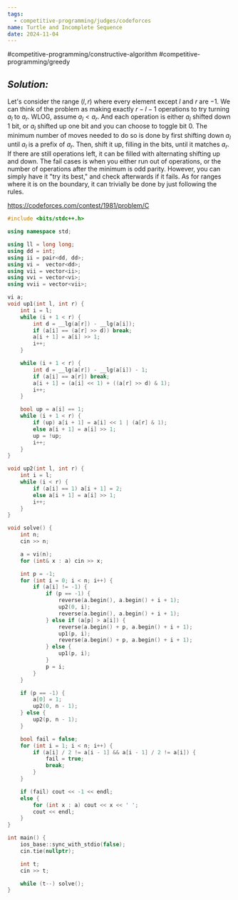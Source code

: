 ```yaml
---
tags:
  - competitive-programming/judges/codeforces
name: Turtle and Incomplete Sequence
date: 2024-11-04
---
```

#competitive-programming/constructive-algorithm #competitive-programming/greedy 
## _Solution:_
Let's consider the range $(l,r)$ where every element except $l$ and $r$ are $-1$. We can think of the problem as making exactly $r-l-1$ operations to try turning $a_{l}$ to $a_{r}$. WLOG, assume $a_{l}<a_{r}$. And each operation is either $a_{l}$ shifted down 1 bit, or $a_{l}$ shifted up one bit and you can choose to toggle bit 0. The minimum number of moves needed to do so is done by first shifting down $a_{l}$ until $a_{l}$ is a prefix of $a_{r}$. Then, shift it up, filling in the bits, until it matches $a_{r}$. If there are still operations left, it can be filled with alternating shifting up and down. The fail cases is when you either run out of operations, or the number of operations after the minimum is odd parity. However, you can simply have it "try its best," and check afterwards if it fails. As for ranges where it is on the boundary, it can trivially be done by just following the rules.

https://codeforces.com/contest/1981/problem/C
```cpp
#include <bits/stdc++.h>

using namespace std;

using ll = long long;
using dd = int;
using ii = pair<dd, dd>;
using vi =  vector<dd>;
using vii = vector<ii>;
using vvi = vector<vi>;
using vvii = vector<vii>;

vi a;
void up1(int l, int r) {
    int i = l;
    while (i + 1 < r) {
        int d = __lg(a[r]) - __lg(a[i]);
        if (a[i] == (a[r] >> d)) break;
        a[i + 1] = a[i] >> 1;
        i++;
    }

    while (i + 1 < r) {
        int d = __lg(a[r]) - __lg(a[i]) - 1;
        if (a[i] == a[r]) break;
        a[i + 1] = (a[i] << 1) + ((a[r] >> d) & 1);
        i++;
    }

    bool up = a[i] == 1;
    while (i + 1 < r) {
        if (up) a[i + 1] = a[i] << 1 | (a[r] & 1);
        else a[i + 1] = a[i] >> 1;
        up = !up;
        i++;
    }
}

void up2(int l, int r) {
    int i = l;
    while (i < r) {
        if (a[i] == 1) a[i + 1] = 2;
        else a[i + 1] = a[i] >> 1;
        i++;
    }
}

void solve() {
    int n;
    cin >> n;

    a = vi(n);
    for (int& x : a) cin >> x;

    int p = -1;
    for (int i = 0; i < n; i++) {
        if (a[i] != -1) {
            if (p == -1) {
                reverse(a.begin(), a.begin() + i + 1);
                up2(0, i);
                reverse(a.begin(), a.begin() + i + 1);
            } else if (a[p] > a[i]) {
                reverse(a.begin() + p, a.begin() + i + 1);
                up1(p, i);
                reverse(a.begin() + p, a.begin() + i + 1);
            } else {
                up1(p, i);
            }
            p = i;
        }
    }

    if (p == -1) {
        a[0] = 1;
        up2(0, n - 1);
    } else {
        up2(p, n - 1);
    }

    bool fail = false;
    for (int i = 1; i < n; i++) {
        if (a[i] / 2 != a[i - 1] && a[i - 1] / 2 != a[i]) {
            fail = true;
            break;
        }
    }

    if (fail) cout << -1 << endl;
    else {
        for (int x : a) cout << x << ' ';
        cout << endl;
    }
}

int main() {
    ios_base::sync_with_stdio(false);
    cin.tie(nullptr);

    int t;
    cin >> t;

    while (t--) solve();
}
```